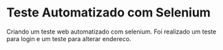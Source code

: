 # Teste Automatizado com Selenium

Criando um teste web automatizado com selenium.
Foi realizado um teste para login e um teste para alterar endereco.
